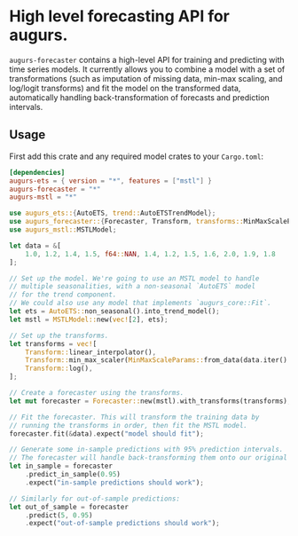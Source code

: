 # High level forecasting API for augurs.

`augurs-forecaster` contains a high-level API for training and predicting with time series models. It currently allows you to combine a model with a set of transformations (such as imputation of missing data, min-max scaling, and log/logit transforms) and fit the model on the transformed data, automatically handling back-transformation of forecasts and prediction intervals.

## Usage

First add this crate and any required model crates to your `Cargo.toml`:

```toml
[dependencies]
augurs-ets = { version = "*", features = ["mstl"] }
augurs-forecaster = "*"
augurs-mstl = "*"
```

```rust
use augurs_ets::{AutoETS, trend::AutoETSTrendModel};
use augurs_forecaster::{Forecaster, Transform, transforms::MinMaxScaleParams};
use augurs_mstl::MSTLModel;

let data = &[
    1.0, 1.2, 1.4, 1.5, f64::NAN, 1.4, 1.2, 1.5, 1.6, 2.0, 1.9, 1.8
];

// Set up the model. We're going to use an MSTL model to handle
// multiple seasonalities, with a non-seasonal `AutoETS` model
// for the trend component.
// We could also use any model that implements `augurs_core::Fit`.
let ets = AutoETS::non_seasonal().into_trend_model();
let mstl = MSTLModel::new(vec![2], ets);

// Set up the transforms.
let transforms = vec![
    Transform::linear_interpolator(),
    Transform::min_max_scaler(MinMaxScaleParams::from_data(data.iter().copied())),
    Transform::log(),
];

// Create a forecaster using the transforms.
let mut forecaster = Forecaster::new(mstl).with_transforms(transforms);

// Fit the forecaster. This will transform the training data by
// running the transforms in order, then fit the MSTL model.
forecaster.fit(&data).expect("model should fit");

// Generate some in-sample predictions with 95% prediction intervals.
// The forecaster will handle back-transforming them onto our original scale.
let in_sample = forecaster
    .predict_in_sample(0.95)
    .expect("in-sample predictions should work");

// Similarly for out-of-sample predictions:
let out_of_sample = forecaster
    .predict(5, 0.95)
    .expect("out-of-sample predictions should work");
```
